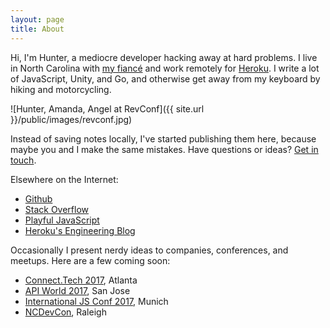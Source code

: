 ```yaml
---
layout: page
title: About
---
```


Hi, I'm Hunter, a mediocre developer hacking away at hard problems.
I live in North Carolina with [my fiancé](https://www.amandalenz.io/)
and work remotely for [Heroku](https://heroku.com).
I write a lot of JavaScript, Unity, and Go,
and otherwise get away from my keyboard by hiking and motorcycling.

![Hunter, Amanda, Angel at RevConf]({{ site.url }}/public/images/revconf.jpg)

Instead of saving notes locally, I've started publishing them here,
because maybe you and I make the same mistakes.
Have questions or ideas? [Get in touch](https://twitter.com/HunterLoftis).

Elsewhere on the Internet:

- [Github](https://github.com/hunterloftis)
- [Stack Overflow](https://stackoverflow.com/users/1911432/hunterloftis)
- [Playful JavaScript](http://www.playfuljs.com/)
- [Heroku's Engineering Blog](https://blog.heroku.com/node-habits-2016)

Occasionally I present nerdy ideas to companies, conferences, and meetups.
Here are a few coming soon:

- [Connect.Tech 2017](http://connect.tech/), Atlanta
- [API World 2017](https://apiworld2017.sched.com/event/9769b03206acb36f44528f3ff2554f73), San Jose
- [International JS Conf 2017](https://javascript-conference.com/node-js/production-ready-node-js/), Munich
- [NCDevCon](http://ncdevcon.com/), Raleigh

